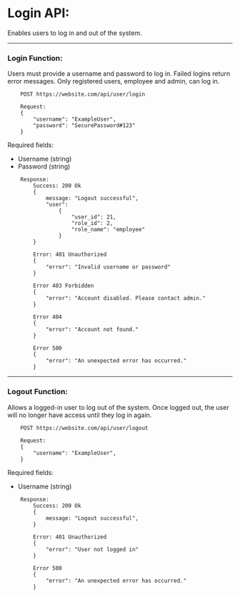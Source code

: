# Login API:
Enables users to log in and out of the system. 

---

### Login Function:
Users must provide a username and password to log in. Failed logins return error messages. Only registered users, employee and admin, can log in.

```
    POST https://website.com/api/user/login
```

```
    Request:
	{
 	    "username": "ExampleUser",
 	    "password": "SecurePassword#123"
    }

```
Required fields:
- Username (string)
- Password (string)

```
    Response:
        Success: 200 Ok
        {
            message: "Logout successful",
            "user": 
                {
                    "user_id": 21,
                    "role_id": 2,
                    "role_name": "employee"
                }
        }
    
        Error: 401 Unauthorized
        {
            "error": "Invalid username or password"
        }

        Error 403 Forbidden
        {
            "error": "Account disabled. Please contact admin."
        }

        Error 404
        {
            "error": "Account not found."
        }

        Error 500
        {
            "error": "An unexpected error has occurred."
        }
```

---

### Logout Function:
Allows a logged-in user to log out of the system. Once logged out, the user will no longer have access until they log in again.

```
    POST https://website.com/api/user/logout
```

```
    Request:
	{
 	    "username": "ExampleUser",
    }
```
Required fields:
- Username (string)

```
    Response:
        Success: 200 Ok
        {
            message: "Logout successful",
        }
        
        Error: 401 Unauthorized
        {
            "error": "User not logged in"
        }

        Error 500
        {
            "error": "An unexpected error has occurred."
        }
```